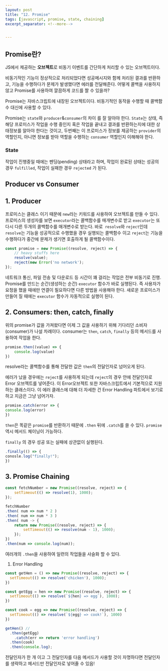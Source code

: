 ```yaml
---
layout: post
title: "12. Promise"
tags: [javascript, promise, state, chaining]
excerpt_separator: <!--more-->


---
```


## Promise란?

 JS에서 제공하는 **오브젝트**로 비동기 이벤트를 간단하게 처리할 수 있는 오브젝트이다.

 <!--more-->

 비동기적인 기능이 정상적으로 처리되었다면 성공메시지와 함께 처리된 결과를 반환하고, 기능을 수행하다가 문제가 발생했다면 에러를 전달해준다. 어떻게 콜백을 사용하지 않고 Promise를 사용하여 깔끔하게 코드를 짤 수 있을까?

Promise는 자바스크립트에 내장된 오브젝트이다. 비동기적인 동작을 수행할 때 콜백함수 대신에 사용할 수 있다.

Promise는 `state`와 `producer`&`consumer`의 차이 를 잘 알아야 한다. `State`는 상태, 즉 해당 프로미스가 작업을 수행 중인지 혹은 작업을 끝내고 결과를 반환하는지에 대한 상태정보를 알아야 한다는 것이고, 두번째는 이 프로미스가 정보를 제공하는 `provider`의 역할인지, 아니면 정보를 받아 역할을 수행하는  `consumer` 역할인지 이해해야 한다.

### State

작업이 진행중일 때에는 펜딩(pending) 상태라고 하며, 작업이 완료된 상태는 성공의 경우 `fulfilled`, 작업이 실패한 경우 `rejected` 가 된다.

## Producer vs Consumer

## 1. Producer

프로미스는 클래스 이기 때문에 `new`라는 키워드를 사용하여 오브젝트를 만들 수 있다. 프로미스의 생성자를 보면 `executor`라는 콜백함수를 매개변수로 받고 `executor`는 또다시 다른 두개의 콜백함수를 매개변수로 받는다. 바로` resolve`와 `reject`인데 `resolve`는 기능을 성공적으로 수행했을 경우 실행되는 콜백함수 이고 `reject`는 기능을 수행하다가 중간에 문제가 생기면 호출하게 될 콜백함수이다.

```jsx
const promise = new Promise((resolve, reject) => { 
	// heavy stuffs here
	resolve(value);
	reject(new Error('no network');
});
```

네트워크 통신, 파일 전송 및 다운로드 등 시간이 꽤 걸리는 작업은 전부 비동기로 진행. Promise를 만드는 순간(생성하는 순간) `executor` 함수가 바로 실행된다. 즉 사용자가 요청을 했을 때에만 연결이 필요하다면 다른 방법을 사용해야 한다. 새로운 프로미스가 만들어 질 때에는 `executor` 함수가 자동적으로 실행이 된다.

## 2. Consumers: then, catch, finally

위의 promise가 값을 가져왔다면 이제 그 값을 사용하기 위해 기다리던 소비자(consumer)가 나설 차례이다. consumer는 `then`, `catch`, `finally` 등의 메서드를 사용하여 작업을 한다.

```jsx
promise.then((value) => {
	console.log(value)
})
```

resolve라는 콜백함수를 통해 전달한 값은 `then`의 전달인자로 넘어오게 된다.

에러가 났을 경우에는 `reject`를 사용하게 되는데 `reject`의 경우 안에 전달인자로 Error 오브젝트를 넣어준다. 이 Error오브젝트 또한 자바스크립트에서 기본적으로 지원하는 클래스이다. 이 에러 클래스에 대해 더 자세한 건 Error Handling 파트에서 보기로 하고 지금은 그냥 넘어가자.

```jsx
promise.catch(error => {
console.log(error)
})
```

`then`은 똑같은 `promise`를 반환하기 때문에  `.then` 뒤에 `.catch`를 쓸 수 있다. `promise` 역시 메서드 체이닝이 가능하다.

`finally` 의 경우 성공 또는 실패에 상관없이 실행된다.

```jsx
.finally(() => {
conosle.log("finally!");
})
```

## 3. Promise Chaining

```jsx
const fetchNumber = new Promise((resolve, reject) => {
	setTimeout(() => resolve(1), 1000);
});

fetchNumber 
.then( num => num * 2 )
.then( num => num * 3 )
.then( num -> {
	return new Promise((resolve, reject) => {
		setTimeout(() => resolve(num - 1), 1000);
	});
})
.then(num => console.log(num));
```

여러개의 `.then`을 사용하여 일련의 작업들을 사슬화 할 수 있다.

1. Error Handling

```jsx
const getHen = () => new Promise((resolve, reject) => {
  setTimeout(() => resolve('chicken'), 1000);
})

const getEgg = hen => new Promise((resolve, reject) => {
  setTimeout(() => resolve(`${hen} => egg`), 1000);
})

const cook = egg => new Promise((resolve, reject) => {
  setTimeout(() => resolve(`${egg} => cook!`), 1000)
})

getHen() //
  .then(getEgg)
	.catch(err => return 'error handling')
  .then(cook)
  .then(console.log);
```

전달인자가 한 개 이고 그 전달인자를 다음 메서드가 사용할 것이 자명하다면 전달인자를 생략하고 메서드만 전달인자로 넣어줄 수 있음!